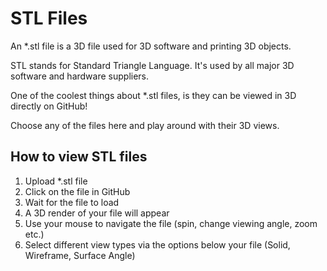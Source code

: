 # STL Files

An *.stl file is a 3D file used for 3D software and printing 3D objects.

STL stands for Standard Triangle Language. It's used by all major 3D software and hardware suppliers.

One of the coolest things about *.stl files, is they can be viewed in 3D directly on GitHub!

Choose any of the files here and play around with their 3D views.

## How to view STL files

1. Upload *.stl file
2. Click on the file in GitHub
3. Wait for the file to load
4. A 3D render of your file will appear
5. Use your mouse to navigate the file (spin, change viewing angle, zoom etc.)
6. Select different view types via the options below your file (Solid, Wireframe, Surface Angle)